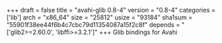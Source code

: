 +++
draft = false
title = "avahi-glib 0.8-4"
version = "0.8-4"
categories = ['lib']
arch = "x86_64"
size = "25812"
usize = "93184"
sha1sum = "55901f38ee44f6b4c7cbc79d11354087a15f2c8f"
depends = "['glib2>=2.60.0', 'libffi>=3.2.1']"
+++
Glib bindings for Avahi
